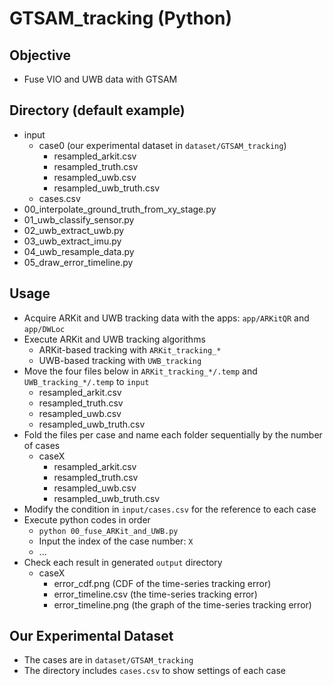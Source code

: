 # GTSAM_tracking (Python)

## Objective
+ Fuse VIO and UWB data with GTSAM

## Directory (default example)
+ input
    + case0 (our experimental dataset in `dataset/GTSAM_tracking`)
        + resampled_arkit.csv
        + resampled_truth.csv
        + resampled_uwb.csv
        + resampled_uwb_truth.csv
    + cases.csv
+ 00_interpolate_ground_truth_from_xy_stage.py
+ 01_uwb_classify_sensor.py
+ 02_uwb_extract_uwb.py
+ 03_uwb_extract_imu.py
+ 04_uwb_resample_data.py
+ 05_draw_error_timeline.py

## Usage
+ Acquire ARKit and UWB tracking data with the apps: `app/ARKitQR` and `app/DWLoc`
+ Execute ARKit and UWB tracking algorithms
    + ARKit-based tracking with `ARKit_tracking_*`
    + UWB-based tracking with `UWB_tracking`
+ Move the four files below in `ARKit_tracking_*/.temp` and `UWB_tracking_*/.temp` to `input`
    + resampled_arkit.csv
    + resampled_truth.csv
    + resampled_uwb.csv
    + resampled_uwb_truth.csv
+ Fold the files per case and name each folder sequentially by the number of cases
    + caseX
        + resampled_arkit.csv
        + resampled_truth.csv
        + resampled_uwb.csv
        + resampled_uwb_truth.csv
+ Modify the condition in `input/cases.csv` for the reference to each case
+ Execute python codes in order
    + `python 00_fuse_ARKit_and_UWB.py`
    + Input the index of the case number: `X`
    + ...
+ Check each result in generated `output` directory
    + caseX
        + error_cdf.png (CDF of the time-series tracking error)
        + error_timeline.csv (the time-series tracking error)
        + error_timeline.png (the graph of the time-series tracking error)
        
## Our Experimental Dataset
+ The cases are in `dataset/GTSAM_tracking`
+ The directory includes `cases.csv` to show settings of each case
